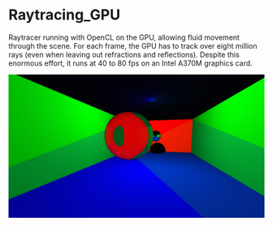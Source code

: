 # Raytracing_GPU
Raytracer running with OpenCL on the GPU, allowing fluid movement through the scene. 
For each frame, the GPU has to track over eight million rays (even when leaving out refractions and reflections). 
Despite this enormous effort, it runs at 40 to 80 fps on an Intel A370M graphics card.

<img src="doc/Raytracing.png" alt="Raytraing">
